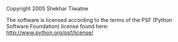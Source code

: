 Copyright 2005 Shekhar Tiwatne

The software is licensed according to the terms of the PSF (Python Software Foundation) license found here: http://www.python.org/psf/license/